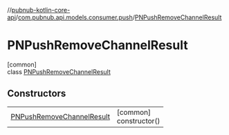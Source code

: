 //[pubnub-kotlin-core-api](../../../index.md)/[com.pubnub.api.models.consumer.push](../index.md)/[PNPushRemoveChannelResult](index.md)

# PNPushRemoveChannelResult

[common]\
class [PNPushRemoveChannelResult](index.md)

## Constructors

| | |
|---|---|
| [PNPushRemoveChannelResult](-p-n-push-remove-channel-result.md) | [common]<br>constructor() |

